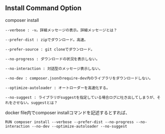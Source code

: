 ## Install Command Option
composer install
```
--verbose : -v。詳細メッセージの表示。詳細メッセージとは？
```
```
--prefer-dist : zipでダウンロード。高速。
```
```
--prefer-source : git cloneでダウンロード。
```
```
--no-progress : ダウンロードの状況を表示しない。
```
```
--no-interaction : 対話型のメッセージ表示しない。
```
```
--no-dev : composer.jsonのrequire-dev内のライブラリをダウンロードしない。
```
```
--optimize-autoloader : オートローダーを高速化する。
```
```
--no-suggest : ライブラリがsuggestを指定している場合ログに吐き出してしまうが、それをさせない。suggestとは？
```

docker file内でcomposer installコマンドを記述するとすれば、
```
RUN composer install --verbose --prefer-dist --no-progress --no-interaction --no-dev --optimize-autoloader --no-suggest
```